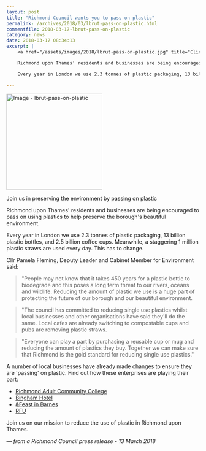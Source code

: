 ```yaml
---
layout: post
title: "Richmond Council wants you to pass on plastic"
permalink: /archives/2018/03/lbrut-pass-on-plastic.html
commentfile: 2018-03-17-lbrut-pass-on-plastic
category: news
date: 2018-03-17 08:34:13
excerpt: |
    <a href="/assets/images/2018/lbrut-pass-on-plastic.jpg" title="Click for a larger image"><img src="/assets/images/2018/lbrut-pass-on-plastic-thumb.jpg" width="150" alt="Image - lbrut-pass-on-plastic"  class="photo right"/></a>

    Richmond upon Thames' residents and businesses are being encouraged to pass on using plastics to help preserve the borough's beautiful environment.

    Every year in London we use 2.3 tonnes of plastic packaging, 13 billion plastic bottles, and 2.5 billion coffee cups. Meanwhile, a staggering 1 million plastic straws are used every day. This has to change.

---
```


<a href="/assets/images/2018/lbrut-pass-on-plastic.jpg" title="Click for a larger image"><img src="/assets/images/2018/lbrut-pass-on-plastic-thumb.jpg" width="250" alt="Image - lbrut-pass-on-plastic"  class="photo right"/></a>


Join us in preserving the environment by passing on plastic

Richmond upon Thames' residents and businesses are being encouraged to pass on using plastics to help preserve the borough's beautiful environment.

Every year in London we use 2.3 tonnes of plastic packaging, 13 billion plastic bottles, and 2.5 billion coffee cups. Meanwhile, a staggering 1 million plastic straws are used every day. This has to change.

Cllr Pamela Fleming, Deputy Leader and Cabinet Member for Environment said:

> "People may not know that it takes 450 years for a plastic bottle to biodegrade and this poses a long term threat to our rivers, oceans and wildlife. Reducing the amount of plastic we use is a huge part of protecting the future of our borough and our beautiful environment.

> "The council has committed to reducing single use plastics whilst local businesses and other organisations have said they'll do the same. Local cafes are already switching to compostable cups and pubs are removing plastic straws.

> "Everyone can play a part by purchasing a reusable cup or mug and reducing the amount of plastics they buy. Together we can make sure that Richmond is the gold standard for reducing single use plastics."

A number of local businesses have already made changes to ensure they are 'passing' on plastic. Find out how these enterprises are playing their part:

- [Richmond Adult Community College](https://youtu.be/fl2DNDOMk9Q)
- [Bingham Hotel](https://youtu.be/cbTx0fGJPUE)
- [&Feast in Barnes](https://youtu.be/659aMHm6W6Q)
- [RFU](https://youtu.be/nS9-BOxji6g)

Join us on our mission to reduce the use of plastic in Richmond upon Thames.

<cite>&mdash; from a Richmond Council press release - 13 March 2018</cite>
